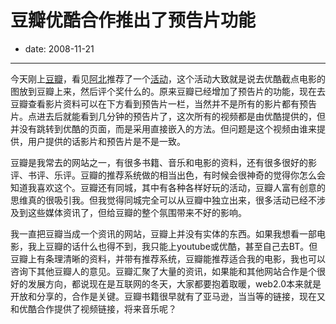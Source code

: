 # 豆瓣优酷合作推出了预告片功能

- date: 2008-11-21

--------------------------


今天刚上[豆瓣](http://www.douban.com/)，看见[阿北](http://www.douban.com/people/ahbei/)推荐了一个[活动](http://www.douban.com/online/10022413/)，这个活动大致就是说去优酷截点电影的图放到豆瓣上来，然后评个奖什么的。原来豆瓣已经增加了预告片的功能，现在去豆瓣查看影片资料可以在下方看到预告片一栏，当然并不是所有的影片都有预告片。点进去后就能看到几分钟的预告片了，这次所有的视频都是由优酷提供的，但并没有跳转到优酷的页面，而是采用直接嵌入的方法。但问题是这个视频由谁来提供，用户提供的话影片和预告片是不是一致。

豆瓣是我常去的网站之一，有很多书籍、音乐和电影的资料，还有很多很好的影评、书评、乐评。豆瓣的推荐系统做的相当出色，有时候会很神奇的觉得你怎么会知道我喜欢这个。豆瓣还有同城，其中有各种各样好玩的活动，豆瓣人富有创意的思维真的很吸引我。但我觉得同城完全可以从豆瓣中独立出来，很多活动已经不涉及到这些媒体资讯了，但给豆瓣的整个氛围带来不好的影响。

我一直把豆瓣当成一个资讯的网站，豆瓣上并没有实体的东西。如果我想看一部电影，我上豆瓣的话什么也得不到，我只能上youtube或优酷，甚至自己去BT。但豆瓣上有条理清晰的资料，并带有推荐系统，豆瓣能推荐适合我的电影，我也可以咨询下其他豆瓣人的意见。豆瓣汇聚了大量的资讯，如果能和其他网站合作是个很好的发展方向，都说现在是互联网的冬天，大家都要抱着取暖，web2.0本来就是开放和分享的，合作是关键。豆瓣书籍很早就有了亚马逊，当当等的链接，现在又和优酷合作提供了视频链接，将来音乐呢？
